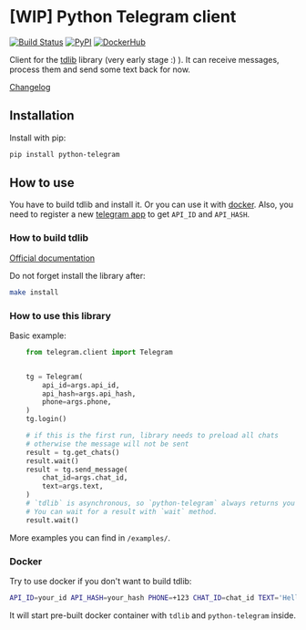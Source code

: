# [WIP] Python Telegram client

[![Build Status](https://travis-ci.org/alexander-akhmetov/python-telegram.svg?branch=master)](https://travis-ci.org/alexander-akhmetov/python-telegram)
[![PyPI](https://img.shields.io/pypi/v/python-telegram.svg)](https://pypi.python.org/pypi/python-telegram)
[![DockerHub](https://img.shields.io/docker/automated/akhmetov/python-telegram.svg)](https://hub.docker.com/r/akhmetov/python-telegram/)

Client for the [tdlib](https://github.com/tdlib/td) library (very early stage :) ).
It can receive messages, process them and send some text back for now.

[Changelog](CHANGELOG.md)

## Installation

Install with pip:

```sh
pip install python-telegram
```

## How to use

You have to build tdlib and install it. Or you can use it with [docker](https://github.com/alexander-akhmetov/tdlib-docker).
Also, you need to register a new [telegram app](http://my.telegram.org/apps/) to get `API_ID` and `API_HASH`.

### How to build tdlib

[Official documentation](https://github.com/tdlib/td#building)

Do not forget install the library after:

```sh
make install
```

### How to use this library

Basic example:

```python
    from telegram.client import Telegram


    tg = Telegram(
        api_id=args.api_id,
        api_hash=args.api_hash,
        phone=args.phone,
    )
    tg.login()

    # if this is the first run, library needs to preload all chats
    # otherwise the message will not be sent
    result = tg.get_chats()
    result.wait()
    result = tg.send_message(
        chat_id=args.chat_id,
        text=args.text,
    )
    # `tdlib` is asynchronous, so `python-telegram` always returns you an `AsyncResult` object.
    # You can wait for a result with `wait` method.
    result.wait()
```

More examples you can find in `/examples/`.

### Docker

Try to use docker if you don't want to build tdlib:

```sh
API_ID=your_id API_HASH=your_hash PHONE=+123 CHAT_ID=chat_id TEXT='Hello world' make docker-send-message
```

It will start pre-built docker container with `tdlib` and `python-telegram` inside.
